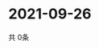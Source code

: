 # 2021-09-26
  共 0条

  <!-- BEGIN -->
  <!-- 最后更新时间Sun Sep 26 2021 15:03:03 GMT+0000 (Coordinated Universal Time) -->
  
  <!-- END -->
  
  